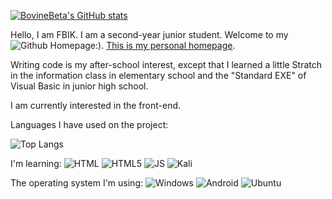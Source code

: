 [![BovineBeta's GitHub stats](https://github-readme-stats.vercel.app/api?username=BovineBeta&show_icons=true&theme=dark)](https://github.com/anuraghazra/github-readme-stats)

Hello, I am FBIK. I am a second-year junior student. Welcome to my ![Github](https://img.shields.io/badge/GitHub-100000?style=for-the-badge&logo=github&logoColor=white) Homepage:). [This is my personal homepage](https://BovineBeta.github.io).

Writing code is my after-school interest, except that I learned a little Stratch in the information class in elementary school and the "Standard EXE" of Visual Basic in junior high school.

I am currently interested in the front-end.

Languages I have used on the project:

![Top Langs](https://github-readme-stats.vercel.app/api/top-langs/?username=BovineBeta&show_icons=true&theme=dark)

I'm learning: ![HTML](https://img.shields.io/badge/HTML-239120?style=for-the-badge&logo=html5&logoColor=white) ![HTML5](https://img.shields.io/badge/HTML5-E34F26?style=for-the-badge&logo=html5&logoColor=white) ![JS](https://img.shields.io/badge/JavaScript-323330?style=for-the-badge&logo=javascript&logoColor=F7DF1E) ![Kali](https://img.shields.io/badge/Kali_Linux-557C94?style=for-the-badge&logo=kali-linux&logoColor=white)

The operating system I'm using: ![Windows](https://img.shields.io/badge/Windows-0078D6?style=for-the-badge&logo=windows&logoColor=white) ![Android](https://img.shields.io/badge/Android-3DDC84?style=for-the-badge&logo=android&logoColor=white) ![Ubuntu](https://img.shields.io/badge/Ubuntu-E95420?style=for-the-badge&logo=ubuntu&logoColor=white)
